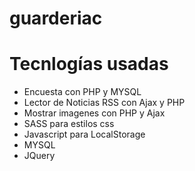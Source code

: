 # guarderiac
# Tecnlogías usadas
- Encuesta con PHP y MYSQL
- Lector de Noticias RSS con Ajax y PHP
- Mostrar imagenes con PHP y Ajax
- SASS para estilos css
- Javascript para LocalStorage
- MYSQL
- JQuery